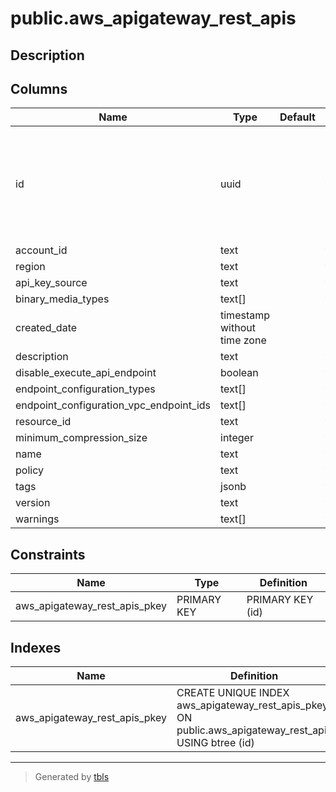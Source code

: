 # public.aws_apigateway_rest_apis

## Description

## Columns

| Name | Type | Default | Nullable | Children | Parents | Comment |
| ---- | ---- | ------- | -------- | -------- | ------- | ------- |
| id | uuid |  | false | [public.aws_apigateway_rest_api_authorizers](public.aws_apigateway_rest_api_authorizers.md) [public.aws_apigateway_rest_api_deployments](public.aws_apigateway_rest_api_deployments.md) [public.aws_apigateway_rest_api_documentation_parts](public.aws_apigateway_rest_api_documentation_parts.md) [public.aws_apigateway_rest_api_documentation_versions](public.aws_apigateway_rest_api_documentation_versions.md) [public.aws_apigateway_rest_api_gateway_responses](public.aws_apigateway_rest_api_gateway_responses.md) [public.aws_apigateway_rest_api_models](public.aws_apigateway_rest_api_models.md) [public.aws_apigateway_rest_api_request_validators](public.aws_apigateway_rest_api_request_validators.md) [public.aws_apigateway_rest_api_resources](public.aws_apigateway_rest_api_resources.md) [public.aws_apigateway_rest_api_stages](public.aws_apigateway_rest_api_stages.md) |  |  |
| account_id | text |  | true |  |  |  |
| region | text |  | true |  |  |  |
| api_key_source | text |  | true |  |  |  |
| binary_media_types | text[] |  | true |  |  |  |
| created_date | timestamp without time zone |  | true |  |  |  |
| description | text |  | true |  |  |  |
| disable_execute_api_endpoint | boolean |  | true |  |  |  |
| endpoint_configuration_types | text[] |  | true |  |  |  |
| endpoint_configuration_vpc_endpoint_ids | text[] |  | true |  |  |  |
| resource_id | text |  | true |  |  |  |
| minimum_compression_size | integer |  | true |  |  |  |
| name | text |  | true |  |  |  |
| policy | text |  | true |  |  |  |
| tags | jsonb |  | true |  |  |  |
| version | text |  | true |  |  |  |
| warnings | text[] |  | true |  |  |  |

## Constraints

| Name | Type | Definition |
| ---- | ---- | ---------- |
| aws_apigateway_rest_apis_pkey | PRIMARY KEY | PRIMARY KEY (id) |

## Indexes

| Name | Definition |
| ---- | ---------- |
| aws_apigateway_rest_apis_pkey | CREATE UNIQUE INDEX aws_apigateway_rest_apis_pkey ON public.aws_apigateway_rest_apis USING btree (id) |

---

> Generated by [tbls](https://github.com/k1LoW/tbls)

